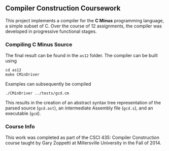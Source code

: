 ## Compiler Construction Coursework
This project implements a compiler for the **C Minus** programming language, a simple subset of C.  Over the course of 12 assignments, the compiler was developed in progressive functional stages.

### Compiling C Minus Source
The final result can be found in the `as12` folder.  The compiler can be built using

    cd as12
    make CMinDriver

Examples can subsequently be compiled

    ./CMinDriver ../tests/gcd.cm

This results in the creation of an abstract syntax tree representation of the parsed source (`gcd.ast`), an intermediate Assembly file (`gcd.s`), and an executable (`gcd`).

### Course Info

This work was completed as part of the CSCI 435: Compiler Construction course taught by Gary Zoppetti at Millersville University in the Fall of 2014.
